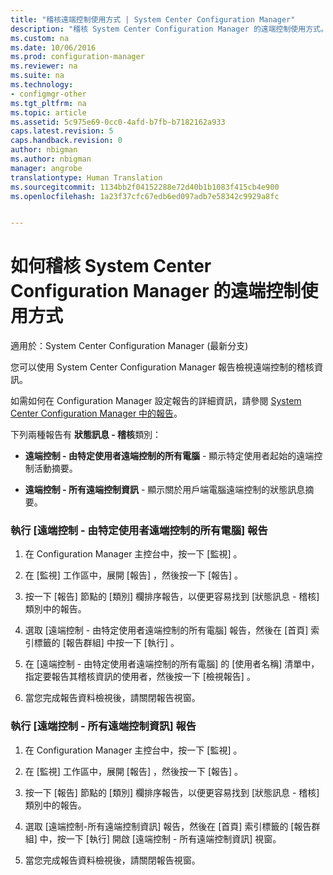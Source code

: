 ```yaml
---
title: "稽核遠端控制使用方式 | System Center Configuration Manager"
description: "稽核 System Center Configuration Manager 的遠端控制使用方式。"
ms.custom: na
ms.date: 10/06/2016
ms.prod: configuration-manager
ms.reviewer: na
ms.suite: na
ms.technology:
- configmgr-other
ms.tgt_pltfrm: na
ms.topic: article
ms.assetid: 5c975e69-0cc0-4afd-b7fb-b7182162a933
caps.latest.revision: 5
caps.handback.revision: 0
author: nbigman
ms.author: nbigman
manager: angrobe
translationtype: Human Translation
ms.sourcegitcommit: 1134bb2f04152288e72d40b1b1083f415cb4e900
ms.openlocfilehash: 1a23f37cfc67edb6ed097adb7e58342c9929a8fc


---
```

# <a name="how-to-audit-remote-control-usage-in-system-center-configuration-manager"></a>如何稽核 System Center Configuration Manager 的遠端控制使用方式

適用於：System Center Configuration Manager (最新分支)

您可以使用 System Center Configuration Manager 報告檢視遠端控制的稽核資訊。  

 如需如何在 Configuration Manager 設定報告的詳細資訊，請參閱 [System Center Configuration Manager 中的報告](../../../../core/servers/manage/reporting.md)。  

 下列兩種報告有 **狀態訊息 - 稽核**類別：  

-   **遠端控制 - 由特定使用者遠端控制的所有電腦** - 顯示特定使用者起始的遠端控制活動摘要。  

-   **遠端控制 - 所有遠端控制資訊** - 顯示關於用戶端電腦遠端控制的狀態訊息摘要。  

### <a name="to-run-the-report-remote-control---all-computers-remote-controlled-by-a-specific-user"></a>執行 [遠端控制 - 由特定使用者遠端控制的所有電腦] 報告  

1.  在 Configuration Manager 主控台中，按一下 [監視] 。  

2.  在 [監視]  工作區中，展開 [報告] ，然後按一下 [報告] 。  

3.  按一下 [報告]  節點的 [類別]  欄排序報告，以便更容易找到 [狀態訊息 - 稽核] 類別中的報告。  

4.  選取 [遠端控制 - 由特定使用者遠端控制的所有電腦] 報告，然後在 [首頁]  索引標籤的 [報告群組] 中按一下 [執行] 。  

5.  在 [遠端控制 - 由特定使用者遠端控制的所有電腦]  的 [使用者名稱] 清單中，指定要報告其稽核資訊的使用者，然後按一下 [檢視報告] 。  

6.  當您完成報告資料檢視後，請關閉報告視窗。  

### <a name="to-run-the-report-remote-control---all-remote-control-information"></a>執行 [遠端控制 - 所有遠端控制資訊] 報告  

1.  在 Configuration Manager 主控台中，按一下 [監視] 。  

2.  在 [監視]  工作區中，展開 [報告] ，然後按一下 [報告] 。  

3.  按一下 [報告]  節點的 [類別]  欄排序報告，以便更容易找到 [狀態訊息 - 稽核] 類別中的報告。  

4.  選取 [遠端控制-所有遠端控制資訊] 報告，然後在 [首頁]  索引標籤的 [報告群組] 中，按一下 [執行]  開啟 [遠端控制 - 所有遠端控制資訊]  視窗。  

5.  當您完成報告資料檢視後，請關閉報告視窗。  



<!--HONumber=Nov16_HO1-->


